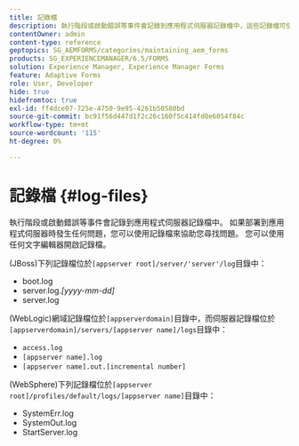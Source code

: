 ```yaml
---
title: 記錄檔
description: 執行階段或啟動錯誤等事件會記錄到應用程式伺服器記錄檔中，這些記錄檔可使用任何文字編輯器開啟。
contentOwner: admin
content-type: reference
geptopics: SG_AEMFORMS/categories/maintaining_aem_forms
products: SG_EXPERIENCEMANAGER/6.5/FORMS
solution: Experience Manager, Experience Manager Forms
feature: Adaptive Forms
role: User, Developer
hide: true
hidefromtoc: true
exl-id: ff4dce07-725e-4750-9e95-4261b50580bd
source-git-commit: bc91f56d447d1f2c26c160f5c414fd0e6054f84c
workflow-type: tm+mt
source-wordcount: '115'
ht-degree: 0%

---
```


# 記錄檔 {#log-files}

執行階段或啟動錯誤等事件會記錄到應用程式伺服器記錄檔中。 如果部署到應用程式伺服器時發生任何問題，您可以使用記錄檔來協助您尋找問題。 您可以使用任何文字編輯器開啟記錄檔。

(JBoss)下列記錄檔位於`[appserver root]/server/'server'/log`目錄中：

* boot.log
* server.log.*[yyyy-mm-dd]*
* server.log

(WebLogic)網域記錄檔位於`[appserverdomain]`目錄中，而伺服器記錄檔位於`[appserverdomain]/servers/[appserver name]/logs`目錄中：

* `access.log`
* `[appserver name].log`
* `[appserver name].out.[incremental number]`

(WebSphere)下列記錄檔位於`[appserver root]/profiles/default/logs/[appserver name]`目錄中：

* SystemErr.log
* SystemOut.log
* StartServer.log
